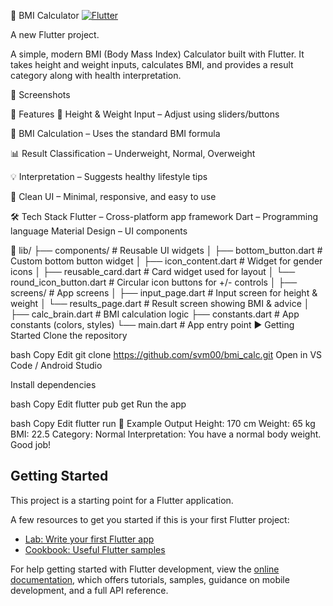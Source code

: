 🧮 BMI Calculator 
[![Flutter](https://img.shields.io/badge/Flutter-3.22-blue?logo=flutter)](https://flutter.dev)

A new Flutter project.

A simple, modern BMI (Body Mass Index) Calculator built with Flutter.
It takes height and weight inputs, calculates BMI, and provides a result category along with health interpretation.

📸 Screenshots



🚀 Features
📏 Height & Weight Input – Adjust using sliders/buttons

🔢 BMI Calculation – Uses the standard BMI formula

📊 Result Classification – Underweight, Normal, Overweight

💡 Interpretation – Suggests healthy lifestyle tips

🎨 Clean UI – Minimal, responsive, and easy to use

🛠️ Tech Stack
Flutter – Cross-platform app framework
Dart – Programming language
Material Design – UI components

📂 lib/
├── components/ # Reusable UI widgets
│ ├── bottom_button.dart # Custom bottom button widget
│ ├── icon_content.dart # Widget for gender icons
│ ├── reusable_card.dart # Card widget used for layout
│ └── round_icon_button.dart # Circular icon buttons for +/- controls
│
├── screens/ # App screens
│ ├── input_page.dart # Input screen for height & weight
│ └── results_page.dart # Result screen showing BMI & advice
│
├── calc_brain.dart # BMI calculation logic
├── constants.dart # App constants (colors, styles)
└── main.dart # App entry point
▶️ Getting Started
Clone the repository

bash
Copy
Edit
git clone https://github.com/svm00/bmi_calc.git
Open in VS Code / Android Studio

Install dependencies

bash
Copy
Edit
flutter pub get
Run the app

bash
Copy
Edit
flutter run
📌 Example Output
Height: 170 cm
Weight: 65 kg
BMI: 22.5
Category: Normal
Interpretation: You have a normal body weight. Good job!
## Getting Started

This project is a starting point for a Flutter application.

A few resources to get you started if this is your first Flutter project:

- [Lab: Write your first Flutter app](https://docs.flutter.dev/get-started/codelab)
- [Cookbook: Useful Flutter samples](https://docs.flutter.dev/cookbook)

For help getting started with Flutter development, view the
[online documentation](https://docs.flutter.dev/), which offers tutorials,
samples, guidance on mobile development, and a full API reference.
